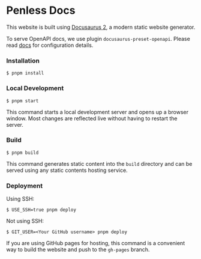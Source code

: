# Penless Docs

This website is built using [Docusaurus 2](https://docusaurus.io/), a modern static website generator.

To serve OpenAPI docs, we use plugin `docusaurus-preset-openapi`. Please read [docs](https://www.npmjs.com/package/docusaurus-preset-openapi#Configuration) for configuration details.

### Installation

```
$ pnpm install
```

### Local Development

```
$ pnpm start
```

This command starts a local development server and opens up a browser window. Most changes are reflected live without having to restart the server.

### Build

```
$ pnpm build
```

This command generates static content into the `build` directory and can be served using any static contents hosting service.

### Deployment

Using SSH:

```
$ USE_SSH=true pnpm deploy
```

Not using SSH:

```
$ GIT_USER=<Your GitHub username> pnpm deploy
```

If you are using GitHub pages for hosting, this command is a convenient way to build the website and push to the `gh-pages` branch.
